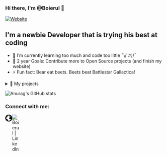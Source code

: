 ### Hi there, I'm @Boierul 👋

[![Website](https://img.shields.io/website?label=codeSTACKr.com&style=for-the-badge&url=https%3A%2F%2Fcodestackr.com)](Blanck_for_now)

## I'm a newbie Developer that is trying his best at coding

- 🌱 I’m currently learning too much and code too little  ¯\\_(ツ)_/¯
- 🥅 2 year Goals: Contribute more to Open Source projects (and finish my website) 
- ⚡ Fun fact: Bear eat beets. Beets beat Battlestar Gallactica!

<details>
<summary>🔭 My projects</summary>
  <!--START_SECTION:activity-->
    <!--  Insert links to my projects    -->
  <!--END_SECTION:activity-->
</details>

<!-- 
### Languages and Tools:

[<img align="left" alt="HTML5" width="26px" src="https://raw.githubusercontent.com/github/explore/80688e429a7d4ef2fca1e82350fe8e3517d3494d/topics/html/html.png" />]
[<img align="left" alt="CSS3" width="26px" src="https://raw.githubusercontent.com/github/explore/80688e429a7d4ef2fca1e82350fe8e3517d3494d/topics/css/css.png" />]
[<img align="left" alt="JavaScript" width="26px" src="https://raw.githubusercontent.com/github/explore/80688e429a7d4ef2fca1e82350fe8e3517d3494d/topics/javascript/javascript.png" />]
[<img align="left" alt="Java" width="26px" src="https://raw.githubusercontent.com/github/explore/80688e429a7d4ef2fca1e82350fe8e3517d3494d/topics/sql/sql.png" />]
[<img align="left" alt="Git" width="26px" src="https://raw.githubusercontent.com/github/explore/80688e429a7d4ef2fca1e82350fe8e3517d3494d/topics/git/git.png" />]
[<img align="left" alt="Terminal" width="26px" src="https://raw.githubusercontent.com/github/explore/80688e429a7d4ef2fca1e82350fe8e3517d3494d/topics/terminal/terminal.png" />]
<br />
<br /> -->


![Anurag's GitHub stats](https://github-readme-stats.vercel.app/api?username=Boierul&show_icons=true&theme=radical)

### Connect with me:

[<img align="left" alt="INPROGRESS..." width="22px" src="https://raw.githubusercontent.com/iconic/open-iconic/master/svg/globe.svg" />][website]
[<img align="left" alt="Boierul | LinkedIn" width="22px" src="https://cdn.jsdelivr.net/npm/simple-icons@v3/icons/linkedin.svg" />][linkedin]
<br />



[website]: #TBD
[linkedin]: https://www.linkedin.com/in/dan-pintea-1a1487220/

